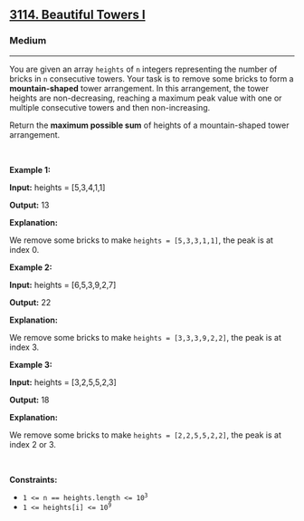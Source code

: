 <h2><a href="https://leetcode.com/problems/beautiful-towers-i">3114. Beautiful Towers I</a></h2><h3>Medium</h3><hr><p>You are given an array <code>heights</code> of <code>n</code> integers representing the number of bricks in <code>n</code> consecutive towers. Your task is to remove some bricks to form a <strong>mountain-shaped</strong> tower arrangement. In this arrangement, the tower heights are non-decreasing, reaching a maximum peak value with one or multiple consecutive towers and then non-increasing.</p>

<p>Return the <strong>maximum possible sum</strong> of heights of a mountain-shaped tower arrangement.</p>

<p>&nbsp;</p>
<p><strong class="example">Example 1:</strong></p>

<div class="example-block">
<p><strong>Input:</strong> <span class="example-io">heights = [5,3,4,1,1]</span></p>

<p><strong>Output:</strong> <span class="example-io">13</span></p>

<p><strong>Explanation:</strong></p>

<p>We remove some bricks to make <code>heights =&nbsp;[5,3,3,1,1]</code>, the peak is at index 0.</p>
</div>

<p><strong class="example">Example 2:</strong></p>

<div class="example-block">
<p><strong>Input:</strong> <span class="example-io">heights = [6,5,3,9,2,7]</span></p>

<p><strong>Output:</strong> <span class="example-io">22</span></p>

<p><strong>Explanation:</strong></p>

<p>We remove some bricks to make <code>heights =&nbsp;[3,3,3,9,2,2]</code>, the peak is at index 3.</p>
</div>

<p><strong class="example">Example 3:</strong></p>

<div class="example-block">
<p><strong>Input:</strong> <span class="example-io">heights = [3,2,5,5,2,3]</span></p>

<p><strong>Output:</strong> <span class="example-io">18</span></p>

<p><strong>Explanation:</strong></p>

<p>We remove some bricks to make <code>heights = [2,2,5,5,2,2]</code>, the peak is at index 2 or 3.</p>
</div>

<p>&nbsp;</p>
<p><strong>Constraints:</strong></p>

<ul>
	<li><code>1 &lt;= n == heights.length &lt;= 10<sup>3</sup></code></li>
	<li><code>1 &lt;= heights[i] &lt;= 10<sup>9</sup></code></li>
</ul>
